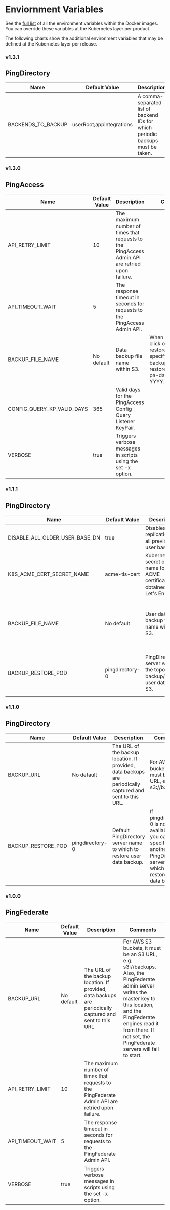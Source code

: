 # Enviornment Variables

See the [full list](https://github.com/pingidentity/pingidentity-devops-getting-started/tree/master/docs/docker-images/pingbase) of all the environment variables within the Docker images. You can override these variables at the Kubernetes layer per product.

The following charts show the additional environment variables that may be defined at the Kubernetes layer per release.

### v1.3.1

## PingDirectory

| Name               | Default Value            | Description  | Comments |
| ------------------ | ------------------------ | ------------ | -------- |
| BACKENDS_TO_BACKUP | userRoot;appintegrations | A comma-separated list of backend IDs for which periodic backups must be taken. | |

### v1.3.0

## PingAccess

| Name          | Default Value | Description  | Comments |
| ------------- | ------------- | ------------ | -------- |
| API_RETRY_LIMIT | 10 | The maximum number of times that requests to the PingAccess Admin API are retried upon failure. | |
| API_TIMEOUT_WAIT | 5 | The response timeout in seconds for requests to the PingAccess Admin API. | |
| BACKUP_FILE_NAME | No default | Data backup file name within S3. | When running the click ops manual job restore, you can specify desired data backup file to restore from S3. e.g. pa-data-MM-DD-YYYY.HH.MM.SS.zip  |
| CONFIG_QUERY_KP_VALID_DAYS | 365 | Valid days for the PingAccess Config Query Listener KeyPair. | |
| VERBOSE | true | Triggers verbose messages in scripts using the set -x option. | |


### v1.1.1

## PingDirectory

| Name          | Default Value | Description  | Comments |
| ------------- | ------------- | ------------ | -------- |
| DISABLE_ALL_OLDER_USER_BASE_DN | true | Disables replication on all previous user base DNs. | |
| K8S_ACME_CERT_SECRET_NAME      | acme-tls-cert | Kubernetes secret object name for the ACME certificate obtained from Let's Encrypt. | |
| BACKUP_FILE_NAME | No default | User data backup file name within S3. | When running the click ops manual job restore, you can specify desired user data backup file to restore from S3. e.g. data-MM-DD-YYYY.HH.MM.SS.zip  |
| BACKUP_RESTORE_POD | pingdirectory-0 | PingDirectory server within the topology to backup/restore user data in S3. | When running the click ops manual jobs backup or restore, you can choose server within the topology to backup/restore. |


### v1.1.0

## PingDirectory

| Name          | Default Value | Description  | Comments |
| ------------- | ------------- | ------------ | -------- |
| BACKUP_URL | No default | The URL of the backup location. If provided, data backups are periodically captured and sent to this URL. | For AWS S3 buckets, it must be an S3 URL, e.g. s3://backups. |
| BACKUP_RESTORE_POD | pingdirectory-0 | Default PingDirectory server name to which to restore user data backup. | If pingdirectory-0 is not available, then you can specify another PingDirectory server to which to restore user data backup. |


### v1.0.0

## PingFederate

| Name          | Default Value | Description  | Comments |
| ------------- | ------------- | ------------ | -------- |
| BACKUP_URL | No default | The URL of the backup location. If provided, data backups are periodically captured and sent to this URL. | For AWS S3 buckets, it must be an S3 URL, e.g. s3://backups. Also, the PingFederate admin server writes the master key to this location, and the PingFederate engines read it from there. If not set, the PingFederate servers will fail to start. |
| API_RETRY_LIMIT | 10 | The maximum number of times that requests to the PingFederate Admin API are retried upon failure. | |
| API_TIMEOUT_WAIT | 5 | The response timeout in seconds for requests to the PingFederate Admin API. | |
| VERBOSE | true | Triggers verbose messages in scripts using the set -x option. | |